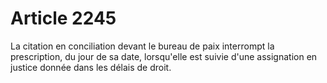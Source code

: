 # Article 2245

La citation en conciliation devant le bureau de paix interrompt la prescription, du jour de sa date, lorsqu'elle est suivie d'une assignation en justice donnée dans les délais de droit.